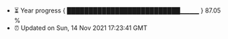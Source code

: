 - ⏳ Year progress { ██████████████████████████▁▁▁▁ } 87.05 %
- ⏰ Updated on Sun, 14 Nov 2021 17:23:41 GMT

